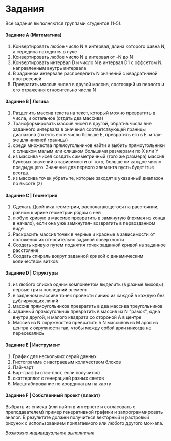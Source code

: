 Задания
===
Все задания выполняются группами студентов (1-5). 

#### Задание A (Математика)

 1. Конвертировать любое число N в интервал, длина которого равна N, а середина находится в нуле
 2.  Конвертировать любое число  N в интервал от -N до N
 3.  Конвертировать интервал D и число N в интервал D1 с оффсетом N, направленным внутрь интервала
 4.  В заданном интервале распределить N значений с квадратичной прогрессией
 5.  Превратить массив чисел в другой массив, состоящий из первого и его отражения относительно числа N

#### Задание B | Логика
1. Разделить массив текста на текст, который можно превратить в числа, и остальное (отдать два массива)
2. Трансформировать массив чисел в другой, обратив числа вне заданного интервала в значения соответствующей границы диапазона (то есть если число больше E, превратить его в E. и так-же для нижней границы)
3. среди множества прямоугольников найти и выбить прямоугольники с слишком малым или слишком большими размерами по X или Y
4. из массива чисел создать симметричный (того же размера) массив булевых значений в зависимости от того, больше ли каждое число предыдущего. Значение для первого элемента пусть будет true всегда.
5. из массива точек убрать те, которые заходят в указанный диапазон по высоте (z)


#### Задание C | Геометрия
1. Сделать Двойника геометрии, располагающегося на расстоянии, равном ширине геометрии рядом с ней
2. любую кривую в массиве превратить в замкнутую (прямая из конца в начало), если она уже замкнутая-  возвратить в первозданном виде
3. Раскрасить массив точек в черные и красные в зависимости от положения их относительно заданой поверхности
4. Создать кривую путем поднятия точек заданной кривой на заданное расстояние
5. Создать спираль вокруг заданной кривой с динамическим количеством витков

#### Задание D | Структуры
1. из любого списка одним компонентом выделить (в разные выходы) первые три и последний элемент
2. в заданном массиве точек провести линию из каждой в каждую без дублирующих линий
3. массив прямоугольников превратить  в два массива треугольников
4. заданный прямоугольник превратить в массив из N "рамок", одна внутри другой, и малого квадрата со стороной A в центре
5. Массив из N окружностей превратить в N массивов из M арок из центра к окружности так, чтобы между собой арки никогда не пересекались


#### Задание E | Инструмент
1. График для нескольких серий данных
2. Гистограмма с настраевым количеством блоков
2. Пай-чарт
3. Бар-граф (и стэк-плот, если получится)
4. скаттерплот с генерацией разных светов 
5. Масштабирование по координатам на карту


#### Задание F | Собственный проект (плакат)

Выбрать из списка (или найти в интернете и согласовать с преподавателем) пример генеративной графики и запрограммировать аналог. В результате должен получиться векторный и растровый рисунок с использованием прилагаемого или любого другого мок-апа.

*Возможно индивидуальное выполнение*
